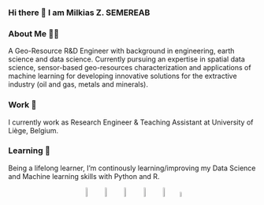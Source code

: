 ### Hi there 👋 I am Milkias Z. SEMEREAB

<!--
**milkiaszerai/milkiaszerai** is a ✨ _special_ ✨ repository because its `README.md` (this file) appears on your GitHub profile.

Here are some ideas to get you started:

- 🔭 I’m currently working on ...
- 🌱 I’m currently learning ...
- 👯 I’m looking to collaborate on ...
- 🤔 I’m looking for help with ...
- 💬 Ask me about ...
- 📫 How to reach me: ...
- 😄 Pronouns: ...
- ⚡ Fun fact: ...
-->
### About Me 👨‍💼
A Geo-Resource R&D Engineer with background in engineering, earth science and data science. Currently pursuing an expertise in spatial data science, sensor-based geo-resources characterization and applications of machine learning for developing innovative solutions for the extractive industry (oil and gas, metals and minerals). 

### Work 🔭
I currently work as Research Engineer & Teaching Assistant at University of Liège, Belgium. 

### Learning 🌱 
Being a lifelong learner, I’m continously learning/improving my Data Science and Machine learning skills with Python and R. 

<p align="center">
  <a href="https://www.uee.uliege.be/cms/c_3483040/en/uee-repertoire?uid=u238339"><img width="7%" src="https://img.icons8.com/fluent/96/000000/domain.png" alt="University website"/></a>
  <a href="https://www.linkedin.com/in/milkias-z-semereab-904542194/"><img width="7%" src="https://img.icons8.com/color/96/000000/linkedin.png" alt="linkedin"/></a>
  <a href="https://app.datacamp.com/profile/milkiaszerai"><img width="7%" src="https://play-lh.googleusercontent.com/zIO-uuTBjFigUIswv_h9S0-wVIkno_obwannvzr7NrXbh_MXL_khqV7gEqBly6KXEi4" alt="DataCamp"/></a>
  <a href="https://twitter.com/milkias_zerai"><img width="7%" src="https://img.icons8.com/color/96/000000/twitter-squared.png" alt="twitter"/></a>
  <a href="https://github.com/milkiaszerai/milkiaszerai/"><img width="7%" src="https://img.icons8.com/color/96/000000/github.png" alt="linkedin"/></a>
  <a href="https://www.researchgate.net/profile/Milkias-Z-Semereab-2"><img width="5%" src="https://img.icons8.com/external-tal-revivo-shadow-tal-revivo/452/external-researchgate-a-social-networking-site-for-scientists-and-researchers-to-share-papers-logo-shadow-tal-revivo.png" alt="ResearchGate"/></a>
  
